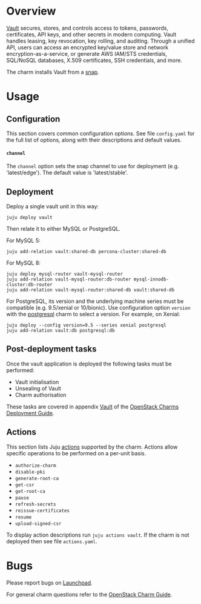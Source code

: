 # Overview

[Vault][vault-upstream] secures, stores, and controls access to tokens,
passwords, certificates, API keys, and other secrets in modern computing. Vault
handles leasing, key revocation, key rolling, and auditing. Through a unified
API, users can access an encrypted key/value store and network
encryption-as-a-service, or generate AWS IAM/STS credentials, SQL/NoSQL
databases, X.509 certificates, SSH credentials, and more.

The charm installs Vault from a [snap][snap-upstream].

# Usage

## Configuration

This section covers common configuration options. See file `config.yaml` for
the full list of options, along with their descriptions and default values.

#### `channel`

The `channel` option sets the snap channel to use for deployment (e.g.
'latest/edge'). The default value is 'latest/stable'.

## Deployment

Deploy a single vault unit in this way:

    juju deploy vault

Then relate it to either MySQL or PostgreSQL.

For MySQL 5:

    juju add-relation vault:shared-db percona-cluster:shared-db

For MySQL 8:

    juju deploy mysql-router vault-mysql-router
    juju add-relation vault-mysql-router:db-router mysql-innodb-cluster:db-router
    juju add-relation vault-mysql-router:shared-db vault:shared-db

For PostgreSQL, its version and the underlying machine series must be
compatible (e.g. 9.5/xenial or 10/bionic). Use configuration option `version`
with the [postgresql][postgresql-charm] charm to select a version. For example,
on Xenial:

    juju deploy --config version=9.5 --series xenial postgresql
    juju add-relation vault:db postgresql:db

## Post-deployment tasks

Once the vault application is deployed the following tasks must be performed:

* Vault initialisation
* Unsealing of Vault
* Charm authorisation

These tasks are covered in appendix [Vault][cdg-app-vault] of the
[OpenStack Charms Deployment Guide][cdg].

## Actions

This section lists Juju [actions][juju-docs-actions] supported by the charm.
Actions allow specific operations to be performed on a per-unit basis.

* `authorize-charm`
* `disable-pki`
* `generate-root-ca`
* `get-csr`
* `get-root-ca`
* `pause`
* `refresh-secrets`
* `reissue-certificates`
* `resume`
* `upload-signed-csr`

To display action descriptions run `juju actions vault`. If the charm
is not deployed then see file ``actions.yaml``.

# Bugs

Please report bugs on [Launchpad][lp-bugs-charm-vault].

For general charm questions refer to the [OpenStack Charm Guide][cg].

<!-- LINKS -->

[cg]: https://docs.openstack.org/charm-guide
[cdg]: https://docs.openstack.org/project-deploy-guide/charm-deployment-guide/
[lp-bugs-charm-vault]: https://bugs.launchpad.net/vault-charm/+filebug
[juju-docs-actions]: https://jaas.ai/docs/actions
[snap-upstream]: https://snapcraft.io/
[vault-charm]: https://jaas.ai/vault
[postgresql-charm]: https://jaas.ai/postgresql
[vault-upstream]: https://www.vaultproject.io/docs/what-is-vault/
[cdg-app-vault]: https://docs.openstack.org/project-deploy-guide/charm-deployment-guide/latest/app-vault.html
[cdg-app-ha-vault]: https://docs.openstack.org/project-deploy-guide/charm-deployment-guide/latest/app-ha.html#vault
